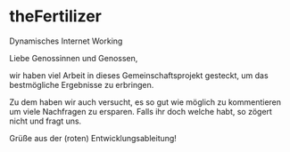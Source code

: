 # theFertilizer
Dynamisches Internet Working


Liebe Genossinnen und Genossen, 

wir haben viel Arbeit in dieses Gemeinschaftsprojekt gesteckt, um das bestmögliche Ergebnisse zu erbringen. 

Zu dem haben wir auch versucht, es so gut wie möglich zu kommentieren um viele Nachfragen zu ersparen. Falls ihr doch welche habt, so zögert nicht und fragt uns.

Grüße aus der (roten) Entwicklungsableitung!
